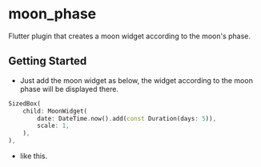 # moon_phase

Flutter plugin that creates a moon widget according to the moon's phase.

## Getting Started
- Just add the moon widget as below, the widget according to the moon phase will be displayed there.
```dart
SizedBox(
    child: MoonWidget(
        date: DateTime.now().add(const Duration(days: 5)),
        scale: 1,
    ),
),
```
- like this.


